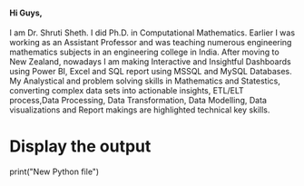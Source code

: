 #### Hi Guys,
I am Dr. Shruti Sheth. I did Ph.D. in Computational Mathematics. Earlier I was working as an Assistant Professor and was teaching numerous engineering mathematics subjects in an engineering college in India. After moving to New Zealand, nowadays I am making Interactive and Insightful Dashboards using Power BI, Excel and SQL report using MSSQL and MySQL Databases. My Analystical and problem solving skills in Mathematics and Statestics, converting complex data sets into actionable insights, ETL/ELT process,Data Processing, Data Transformation, Data Modelling, Data visualizations and Report makings are highlighted technical key skills.  

# Display the output
print("New Python file")

<!--
**Shruti1115/Shruti1115** is a ✨ _special_ ✨ repository because its `README.md` (this file) appears on your GitHub profile.

Here are some ideas to get you started:

- 🔭 I’m currently working on ...
- 🌱 I’m currently learning ...
- 👯 I’m looking to collaborate on ...
- 🤔 I’m looking for help with ...
- 💬 Ask me about ...
- 📫 How to reach me: ...
- 😄 Pronouns: ...
- ⚡ Fun fact: ...
-->
